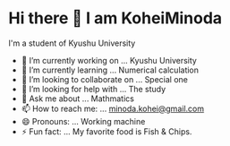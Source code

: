 # Hi there 👋 I am KoheiMinoda

<!--
## My Skils 
<img alt="my skills" src="https://skillicons.dev/icons?theme=light&perline=8&i=python,r,js,html,css,firebase,figma" />

<p align="left"> 
  <img alt="Top Langs" height="150px" src="https://github-readme-stats.vercel.app/api/top-langs/?username=KoheiMinoda&langs_count=6&theme=gruvbox&layout=compact&show_icons=true" />
  <img alt="github stats" height="150px" src="https://github-readme-stats.vercel.app/api?username=KoheiMinoda&theme=gruvbox" />
</p>

**KoheiMinoda/KoheiMinoda** is a ✨ _special_ ✨ repository because its `README.md` (this file) appears on your GitHub profile.

Here are some ideas to get you started:
-->

I'm a student of Kyushu University

- 🔭 I’m currently working on ... Kyushu University
- 🌱 I’m currently learning ... Numerical calculation
- 👯 I’m looking to collaborate on ... Special one
- 🤔 I’m looking for help with ... The study
- 💬 Ask me about ... Mathmatics
- 📫 How to reach me: ... minoda.kohei@gmail.com
- 😄 Pronouns: ... Working machine
- ⚡ Fun fact: ... My favorite food is Fish & Chips.
